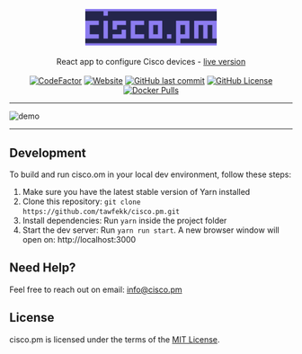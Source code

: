 <p align="center">
  <a href="https://cisco.pm"><img width="234" src="public/static/images/logo/logo.png" /></a>
  <br>
   <br>
   <a>React app to configure Cisco devices - </a><a href="https://cisco.pm">live version</a>
  <br>
  <br>
  <a href="https://www.codefactor.io/repository/github/tawfekk/cisco.pm"><img src="https://www.codefactor.io/repository/github/tawfekk/cisco.pm/badge" alt="CodeFactor" /></a>
  <a href="https://cisco.pm"><img alt="Website" src="https://img.shields.io/website?url=https%3A%2F%2Fcisco.pm"></a>
  <a href="https://github.com/tawfekk/cisco.pm/commits"><img alt="GitHub last commit" src="https://img.shields.io/github/last-commit/tawfekk/cisco.pm"></a>
  <a href="https://github.com/tawfekk/cisco.pm/blob/main/LICENSE"><img alt="GitHub License" src="https://img.shields.io/github/license/tawfekk/cisco.pm"></a>
  <a href="https://hub.docker.com/r/tawfekk/cisco.pm"><img alt="Docker Pulls" src="https://img.shields.io/docker/pulls/tawfekk/cisco.pm"></a>
</p>

---

![demo](https://github.com/tawfekk/cisco.pm/assets/82479894/496d0379-a70c-410c-b4cf-40a67c5b46ad)

---



## Development

To build and run cisco.om in your local dev environment, follow these steps:
<ol>
   <li>Make sure you have the latest stable version of Yarn installed</li>
   <li>Clone this repository: <code>git clone https://github.com/tawfekk/cisco.pm.git</code></li>
   <li>Install dependencies: Run <code>yarn</code> inside the project folder</li>
   <li>Start the dev server: Run <code>yarn run start</code>. A new browser window will open on: http://localhost:3000</li>
</ol>

## Need Help?

Feel free to reach out on email: [info@cisco.pm](mailto:info@cisco.pm)

## License

cisco.pm is licensed under the terms of the [MIT License](https://github.com/tawfekk/cisco.pm/blob/main/LICENSE).

